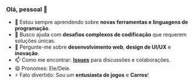 ### Olá, pessoal 👋

- 🌱 Estou sempre aprendendo sobre **novas ferramentas e linguagens de programação**.
- 🤔 Busco ajuda com **desafios complexos de codificação** que requerem soluções únicas.
- 💬 Pergunte-me sobre **desenvolvimento web**, **design de UI/UX** e **inovação**.
- 📫 Como me encontrar: **[Issues](https://github.com/RicardoKorzekwa/portifolio-ricardo/issues)** para discussões e colaborações.
- 😄 Pronomes: Ele/Dele.
- ⚡ Fato divertido: Sou um **entusiasta de jogos** e **Carros**!

